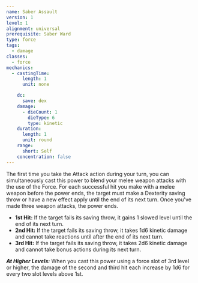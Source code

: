 ```yaml
---
name: Saber Assault
version: 1
level: 1
alignment: universal
prerequisite: Saber Ward
type: force
tags:
  - damage
classes:
  - force
mechanics:
  - castingTime:
      length: 1
      unit: none

    dc:
      save: dex
    damage:
      - dieCount: 1
        dieType: 6
        type: kinetic
    duration:
      length: 1
      unit: round
    range:
      short: Self
    concentration: false
---
```

The first time you take the Attack action during your turn, you can simultaneously cast this power to blend your melee weapon attacks with the use of the Force. For each successful hit you make with a melee weapon before the power ends, the target must make a Dexterity saving throw or have a new effect apply until the end of its next turn. Once you've made three weapon attacks, the power ends.

- **1st Hit:** If the target fails its saving throw, it gains 1 slowed level until the end of its next turn.
- **2nd Hit:** If the target fails its saving throw, it takes 1d6 kinetic damage and cannot take reactions until after the end of its next turn.
- **3rd Hit:** If the target fails its saving throw, it takes 2d6 kinetic damage and cannot take bonus actions during its next turn.

***__At Higher Levels__:*** When you cast this power using a force slot of 3rd level or higher, the damage of the second and third hit each increase by 1d6 for every two slot levels above 1st.
    
